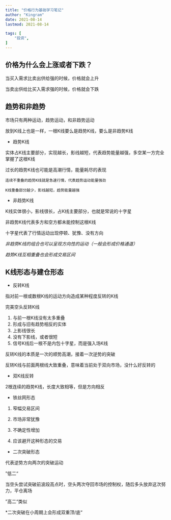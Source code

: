 ```yaml
---
title: "价格行为基础学习笔记"           
author: "Kingram"              
date: 2021-08-14       
lastmod: 2021-08-14  

tags: [              
    "投资",
]       
---
```



## 价格为什么会上涨或者下跌？

当买入需求比卖出供给强的时候，价格就会上升

当卖出供给比买入需求强的时候，价格就会下跌



## 趋势和非趋势

市场只有两种运动，趋势运动，和非趋势运动

放到K线上也是一样，一根K线要么是趋势K线，要么是非趋势K线



- 趋势K线

实体占K线主要部分，实现越长，影线越短，代表趋势能量越强，多空某一方完全掌握了这根K线

过长的趋势K线也可能是高潮行情，能量耗尽的表现

```
连续不重叠的趋势K线就是急速行情，代表趋势运动能量强劲

K线重叠部分越少，影线越短，趋势能量越强
```

- 非趋势K线

K线实体很小，影线很长，占K线主要部分，也就是常说的十字星

非趋势K线代表多方和空方都未能控制这根K线

十字星代表了行情运动出现停顿、犹豫、没有方向



*非趋势K线的组合也可以呈现方向性的运动（一般会形成价格通道）*

*趋势K线互相重叠也会形成交易区间*



## K线形态与建仓形态

- 反转K线

指对前一根或数根K线的运动方向造成某种程度反转的K线

完美空头反转K线

1. 与前一根K线没有太多重叠
2. 形成与旧有趋势相反的实体
3. 上影线很长
4. 没有下影线，或者很短
5. 信号K线后一根不是内包十字星，而是强入场K线

反转K线的本质是一次的顺势高潮，接着一次逆势的突破

反转K线与前面两根线大致重叠，意味着当前处于双向市场，没什么好反转的

- 双K线反转

2根连续的趋势K线，长度大致相等，但是方向相反

- 铁丝网形态

1. 窄幅交易区间

2. 市场非常犹豫

3. 不确定性增加

4. 应该避开这种形态的交易

- 二次突破形态

代表逆势方向两次的突破运动

”低二“

当空头尝试突破前波段高点时，空头两次夺回市场的控制权，随后多头放弃这次努力，平仓离场

”高二“类似

*二次突破在小周期上会形成双重顶/底“